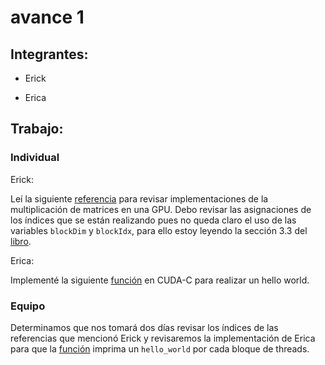# avance 1

## Integrantes:

* Erick

* Erica

## Trabajo:

### Individual

Erick: 

Leí la siguiente [referencia](http://docs.nvidia.com/cuda/cuda-c-programming-guide/#axzz4cvQxAHMZ) para revisar implementaciones de la multiplicación de matrices en una GPU. Debo revisar las asignaciones de los índices que se están realizando pues no queda claro el uso de las variables `blockDim` y `blockIdx`, para ello estoy leyendo la sección 3.3 del [libro](http://www.hds.bme.hu/~fhegedus/C++/programming_massively_parallel_processors.pdf).

Erica:

Implementé la siguiente [función](codigo/funcion_imprime_hello_world_cuda.cu) en CUDA-C para realizar un hello world.

### Equipo

Determinamos que nos tomará dos días revisar los índices de las referencias que mencionó Erick y revisaremos la implementación de Erica para que la [función](codigo/funcion_imprime_hello_world_cuda.cu) imprima un `hello_world` por cada bloque de threads.





